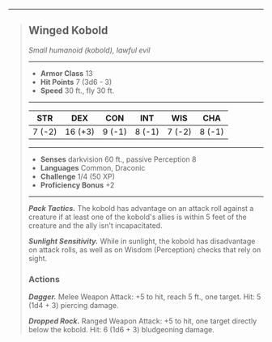 ___
>## Winged Kobold
>*Small humanoid (kobold), lawful evil*
>___
>- **Armor Class** 13
>- **Hit Points** 7 (3d6 - 3)
>- **Speed** 30 ft., fly 30 ft.
>___
>|STR|DEX|CON|INT|WIS|CHA|
>|:---:|:---:|:---:|:---:|:---:|:---:|
>|7 (-2)|16 (+3)|9 (-1)|8 (-1)|7 (-2)|8 (-1)|
>___
>- **Senses** darkvision 60 ft., passive Perception 8
>- **Languages** Common, Draconic
>- **Challenge** 1/4 (50 XP)
>- **Proficiency Bonus** +2
>___
>***Pack Tactics.*** The kobold has advantage on an attack roll against a creature if at least one of the kobold's allies is within 5 feet of the creature and the ally isn't incapacitated.  
>
>***Sunlight Sensitivity.*** While in sunlight, the kobold has disadvantage on attack rolls, as well as on Wisdom (Perception) checks that rely on sight.  
>
>### Actions
>***Dagger.*** Melee Weapon Attack: +5 to hit, reach 5 ft., one target. Hit: 5 (1d4 + 3) piercing damage.  
>
>***Dropped Rock.*** Ranged Weapon Attack: +5 to hit, one target directly below the kobold. Hit: 6 (1d6 + 3) bludgeoning damage.